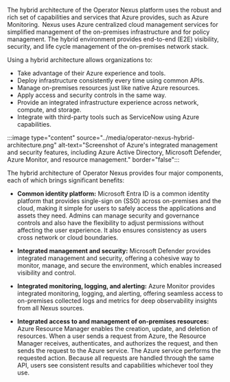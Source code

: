The hybrid architecture of the Operator Nexus platform uses the robust and rich set of capabilities and services that Azure provides, such as Azure Monitoring.  Nexus uses Azure centralized cloud management services for simplified management of the on-premises infrastructure and for policy management. The hybrid environment provides end-to-end (E2E) visibility, security, and life cycle management of the on-premises network stack.

Using a hybrid architecture allows organizations to:

- Take advantage of their Azure experience and tools.
- Deploy infrastructure consistently every time using common APIs.
- Manage on-premises resources just like native Azure resources.
- Apply access and security controls in the same way.
- Provide an integrated infrastructure experience across network, compute, and storage.
- Integrate with third-party tools such as ServiceNow using Azure capabilities.

:::image type="content" source="../media/operator-nexus-hybrid-architecture.png" alt-text="Screenshot of Azure's integrated management and security features, including Azure Active Directory, Microsoft Defender, Azure Monitor, and resource management." border="false":::

The hybrid architecture of Operator Nexus provides four major components, each of which brings significant benefits:

- **Common identity platform:** Microsoft Entra ID is a common identity platform that provides single-sign on (SSO) across on-premises and the cloud, making it simple for users to safely access the applications and assets they need. Admins can manage security and governance controls and also have the flexibility to adjust permissions without affecting the user experience. It also ensures consistency as users cross network or cloud boundaries.

- **Integrated management and security:** Microsoft Defender provides integrated management and security, offering a cohesive way to monitor, manage, and secure the environment, which enables increased visibility and control.

- **Integrated monitoring, logging, and alerting:** Azure Monitor provides integrated monitoring, logging, and alerting, offering seamless access to on-premises collected logs and metrics for deep observability insights from all Nexus sources.

- **Integrated access to and management of on-premises resources:** Azure Resource Manager enables the creation, update, and deletion of resources. When a user sends a request from Azure, the Resource Manager receives, authenticates, and authorizes the request, and then sends the request to the Azure service. The Azure service performs the requested action. Because all requests are handled through the same API, users see consistent results and capabilities whichever tool they use.
